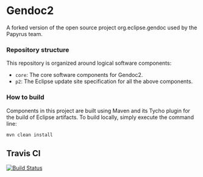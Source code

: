 # Gendoc2
A forked version of the open source project org.eclipse.gendoc used by the Papyrus team.

### Repository structure ###

This repository is organized around logical software components:

* `core`: The core software components for Gendoc2.
* `p2`: The Eclipse update site specification for all the above components.

### How to build ###

Components in this project are built using Maven and its Tycho plugin for the build of Eclipse artifacts.
To build locally, simply execute the command line:

```
mvn clean install
```

## Travis CI 
[![Build Status](https://travis-ci.org/bmaggi/Gendoc2.svg?branch=master)](https://travis-ci.org/bmaggi/Gendoc2)